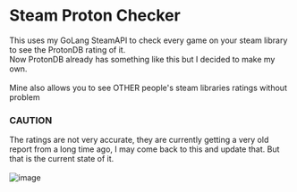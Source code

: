 # Steam Proton Checker

This uses my GoLang SteamAPI to check every game on your steam library to see the ProtonDB rating of it.<br>
Now ProtonDB already has something like this but I decided to make my own.<br>
<br>
Mine also allows you to see OTHER people's steam libraries ratings without problem
<br>
### CAUTION
The ratings are not very accurate, they are currently getting a very old report from a long time ago, I may come back to this and update that. But that is the current state of it.
<br>
<br>
![image](https://github.com/user-attachments/assets/31e8373b-7584-4e70-9d96-61cdbc77aaab)
